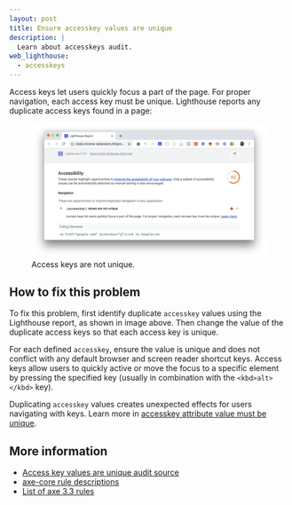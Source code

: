 ```yaml
---
layout: post
title: Ensure accesskey values are unique
description: |
  Learn about accesskeys audit.
web_lighthouse:
  - accesskeys
---
```


Access keys let users quickly focus a part of the page.
For proper navigation, each access key must be unique.
Lighthouse reports any duplicate access keys found in a page:

<figure class="w-figure">
  <img class="w-screenshot w-screenshot--filled" src="accesskeys.png" alt="Lighthouse: Access keys are not unique">
  <figcaption class="w-figcaption">
    Access keys are not unique.
  </figcaption>
</figure>


## How to fix this problem

To fix this problem,
first identify duplicate `accesskey` values
using the Lighthouse report,
as shown in image above.
Then change the value of the duplicate
access keys so that each access key is unique.

For each defined `accesskey`,
ensure the value is unique and does not conflict with any default browser and screen reader shortcut keys.
Access keys allow users to quickly active or move the focus to a specific element
by pressing the specified key (usually in combination with the `<kbd>alt></kbd>` key).

Duplicating `accesskey` values creates unexpected effects
for users navigating with keys.
Learn more in
[accesskey attribute value must be unique](https://dequeuniversity.com/rules/axe/3.3/accesskeys).

<!--
## How this audit impacts overall Lighthouse score

Todo. I have no idea how accessibility scoring is working!
-->
## More information

- [Access key values are unique audit source](https://github.com/GoogleChrome/lighthouse/blob/master/lighthouse-core/audits/accessibility/accesskeys.js)
- [axe-core rule descriptions](https://github.com/dequelabs/axe-core/blob/develop/doc/rule-descriptions.md)
- [List of axe 3.3 rules](https://dequeuniversity.com/rules/axe/3.3)
